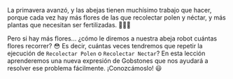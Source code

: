 La primavera avanzó, y las abejas tienen muchísimo trabajo que hacer, porque cada vez hay más flores de las que recolectar polen y néctar, y más plantas que necesitan ser fertilizadas. :tulip::sunflower::rose:

Pero si hay más flores... ¿cómo le diremos a nuestra abeja robot cuántas flores recorrer? :flushed: Es decir, cuántas veces tendremos que repetir la ejecución de `Recolectar Polen` o `Recolectar Nectar`? En esta lección aprenderemos una nueva expresión de Gobstones que nos ayudará a resolver ese problema fácilmente. ¡Conozcámoslo! :smiley: